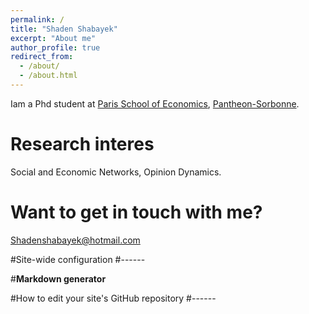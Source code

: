 ```yaml
---
permalink: /
title: "Shaden Shabayek"
excerpt: "About me"
author_profile: true
redirect_from: 
  - /about/
  - /about.html
---
```


Iam a Phd student at [Paris School of Economics](https://www.parisschoolofeconomics.eu/en/), [Pantheon-Sorbonne](http://www.pantheonsorbonne.fr/).

Research interes
======
Social and Economic Networks, Opinion Dynamics.

Want to get in touch with me?
======
Shadenshabayek@hotmail.com

#Site-wide configuration
#------


#**Markdown generator**


#How to edit your site's GitHub repository
#------

